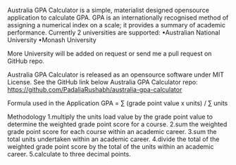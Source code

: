 Australia GPA Calculator is a simple, materialist designed opensource application to calculate GPA.
GPA is an internationally recognised method of assigning a numerical index on a scale; it provides a summary of academic performance. Currently 2 universities are supported:
•Australian National University
•Monash University

More University will be added on request or send me a pull request on GitHub repo.

Australia GPA Calculator is released as an opensource software under MIT License. See the GitHub link below
Australia GPA Calculator repo: https://github.com/PadaliaRushabh/australia-gpa-calculator

Formula used in the Application
GPA = ∑ (grade point value x units) / ∑ units

Methodology
1.multiply the units load value by the grade point value to determine the weighted grade point score for a course.
2.sum the weighted grade point score for each course within an academic career.
3.sum the total units undertaken within an academic career.
4.divide the total of the weighted grade point score by the total of the units within an academic career.
5.calculate to three decimal points.
